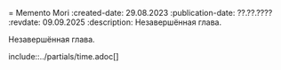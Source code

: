 = Memento Mori
:created-date: 29.08.2023
:publication-date: ??.??.????
:revdate: 09.09.2025
:description: Незавершённая глава.

Незавершённая глава.

include::../partials/time.adoc[]